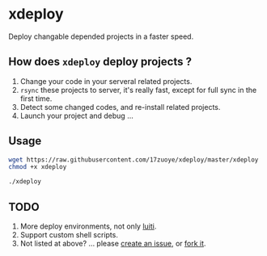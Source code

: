 xdeploy
============================
Deploy changable depended projects in a faster speed.


How does `xdeploy` deploy projects ?
----------------------------
1. Change your code in your serveral related projects.
2. `rsync` these projects to server, it's really fast, except for full sync in the first time.
3. Detect some changed codes, and re-install related projects.
4. Launch your project and debug ...

Usage
----------------------------
```bash
wget https://raw.githubusercontent.com/17zuoye/xdeploy/master/xdeploy
chmod +x xdeploy

./xdeploy
```


TODO
----------------------------
1. More deploy environments, not only [luiti](https://github.com/17zuoye/luiti).
2. Support custom shell scripts.
3. Not listed at above? ... please [create an issue](https://github.com/17zuoye/xdeploy/issues), or [fork it](https://github.com/17zuoye/xdeploy/).
